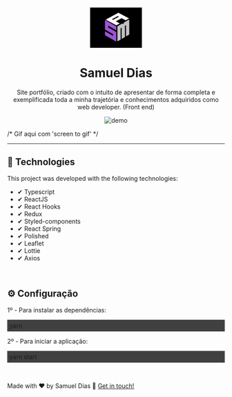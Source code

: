 <h1 align="center">
  <br>
  <img src="./assetsGithub/sam2.jpg" alt="Samuel Dias" width="120">
  <br>
  <br>
  Samuel Dias
</h1>

<p align="center">
  Site portfólio, criado com o intuito de apresentar de forma completa e exemplificada toda a minha trajetória e conhecimentos adquiridos como web developer. (Front end)
</p>

<div align="center">
  <img src="" alt="demo" heigth="425">
</div>

/* Gif aqui com 'screen to gif' */

<hr />

## 🚀 Technologies

This project was developed with the following technologies:

- ✔ Typescript
- ✔ ReactJS
- ✔ React Hooks
- ✔ Redux
- ✔ Styled-components
- ✔ React Spring
- ✔ Polished
- ✔ Leaflet
- ✔ Lottie
- ✔ Axios

<br />

## ⚙ Configuração

1º - Para instalar as dependências:

<div style="background:#404040">
  <p style="padding:5px">yarn</p>
</div>

2º - Para iniciar a aplicação:

<div style="background:#404040">
  <p style="padding:5px">yarn start</p>
</div>

<br />

Made with ♥ by Samuel Dias :wave: [Get in touch!](https://www.linkedin.com/in/samuel-dias-43b931173)
